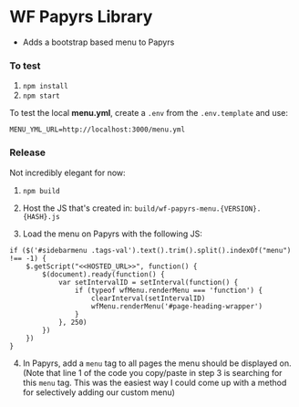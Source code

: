 # WF Papyrs Library

* Adds a bootstrap based menu to Papyrs

### To test

1) `npm install`
2) `npm start`

To test the local **menu.yml**, create a `.env` from the `.env.template` and use:

```
MENU_YML_URL=http://localhost:3000/menu.yml
``` 

### Release

Not incredibly elegant for now:

1) `npm build`

2) Host the JS that's created in: `build/wf-papyrs-menu.{VERSION}.{HASH}.js`

3) Load the menu on Papyrs with the following JS:

```
if ($('#sidebarmenu .tags-val').text().trim().split().indexOf("menu") !== -1) {
	$.getScript("<<HOSTED_URL>>", function() {
		$(document).ready(function() {
			var setIntervalID = setInterval(function() {
				if (typeof wfMenu.renderMenu === 'function') {
					clearInterval(setIntervalID)
					wfMenu.renderMenu('#page-heading-wrapper')
				}
			}, 250)
		})
	})
}
``` 

4) In Papyrs, add a `menu` tag to all pages the menu should be displayed on. (Note that line 1 of the code you copy/paste in step 3 is searching for this `menu` tag. This was the easiest way I could come up with a method for selectively adding our custom menu)
